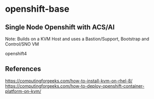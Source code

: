 # openshift-base

## Single Node Openshift with ACS/AI
Note: Builds on a KVM Host and uses a Bastion/Support, Bootstrap and Control/SNO VM

>
<network>  
  <name>openshift4</name>  
  <forward mode='nat'>  
    <nat>  
      <port start='1024' end='65535'/>  
    </nat>  
  </forward>  
  <bridge name='openshift4' stp='on' delay='0'/>  
  <domain name='openshift4'/>  
  <ip address='192.168.100.1' netmask='255.255.255.0'>  
  </ip>  
</network>  


## References
https://computingforgeeks.com/how-to-install-kvm-on-rhel-8/
https://computingforgeeks.com/how-to-deploy-openshift-container-platform-on-kvm/
